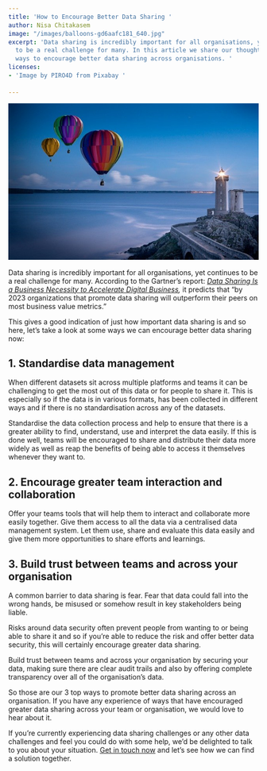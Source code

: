 ```yaml
---
title: 'How to Encourage Better Data Sharing '
author: Nisa Chitakasem
image: "/images/balloons-gd6aafc181_640.jpg"
excerpt: 'Data sharing is incredibly important for all organisations, yet continues
  to be a real challenge for many. In this article we share our thoughts on 3 different
  ways to encourage better data sharing across organisations. '
licenses:
- 'Image by PIRO4D from Pixabay '

---
```

![](/images/balloons-gd6aafc181_640.jpg "How to encourage better data sharing")

Data sharing is incredibly important for all organisations, yet continues to be a real challenge for many. According to the Gartner’s report: [_Data Sharing Is a Business Necessity to Accelerate Digital Business_](https://www.gartner.com/smarterwithgartner/data-sharing-is-a-business-necessity-to-accelerate-digital-business)_,_ it predicts that “by 2023 organizations that promote data sharing will outperform their peers on most business value metrics.”

This gives a good indication of just how important data sharing is and so here, let’s take a look at some ways we can encourage better data sharing now:

## 1. Standardise data management

When different datasets sit across multiple platforms and teams it can be challenging to get the most out of this data or for people to share it. This is especially so if the data is in various formats, has been collected in different ways and if there is no standardisation across any of the datasets.

Standardise the data collection process and help to ensure that there is a greater ability to find, understand, use and interpret the data easily. If this is done well, teams will be encouraged to share and distribute their data more widely as well as reap the benefits of being able to access it themselves whenever they want to.

## 2. Encourage greater team interaction and collaboration

Offer your teams tools that will help them to interact and collaborate more easily together. Give them access to all the data via a centralised data management system. Let them use, share and evaluate this data easily and give them more opportunities to share efforts and learnings.

## 3. Build trust between teams and across your organisation

A common barrier to data sharing is fear. Fear that data could fall into the wrong hands, be misused or somehow result in key stakeholders being liable.

Risks around data security often prevent people from wanting to or being able to share it and so if you’re able to reduce the risk and offer better data security, this will certainly encourage greater data sharing.

Build trust between teams and across your organisation by securing your data, making sure there are clear audit trails and also by offering complete transparency over all of the organisation’s data.

So those are our 3 top ways to promote better data sharing across an organisation. If you have any experience of ways that have encouraged greater data sharing across your team or organisation, we would love to hear about it.

If you’re currently experiencing data sharing challenges or any other data challenges and feel you could do with some help, we’d be delighted to talk to you about your situation. [Get in touch now](hello@register-dynamics.co.uk) and let’s see how we can find a solution together.